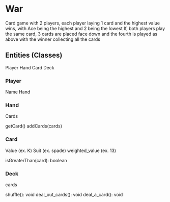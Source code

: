 # War

Card game with 2 players, each player laying 1 card and the highest value wins, with Ace being the highest and 2 being the lowest
If, both players play the same card, 3 cards are placed face down and the fourth is played as above with the winner collecting all the cards

## Entities (Classes)
Player
Hand
Card
Deck

### Player
Name
Hand

### Hand
Cards

getCard()
addCards(cards)

### Card
Value (ex. K)
Suit (ex. spade)
weighted_value (ex. 13)

isGreaterThan(card): boolean

### Deck
cards

shuffle(): void
deal_out_cards(): void
    deal_a_card(): void